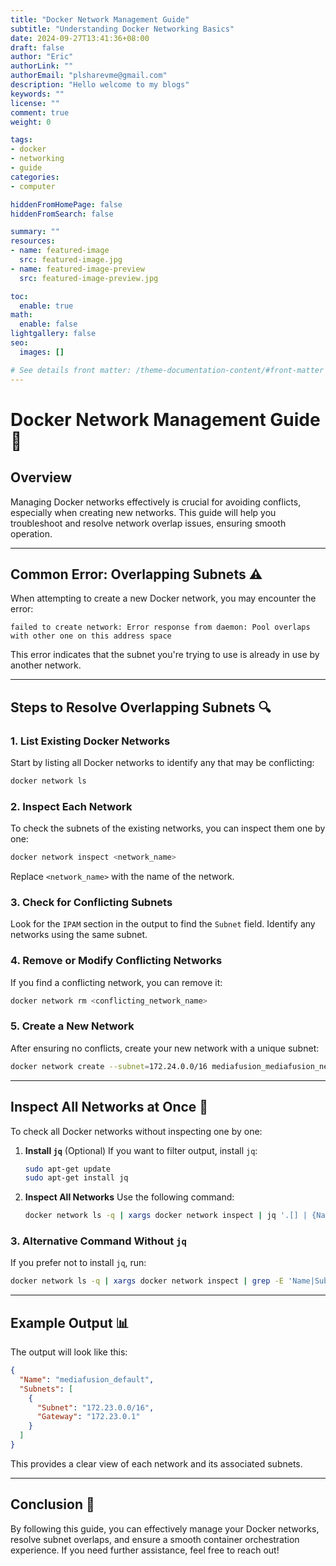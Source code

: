 ```yaml
---
title: "Docker Network Management Guide"
subtitle: "Understanding Docker Networking Basics"
date: 2024-09-27T13:41:36+08:00
draft: false
author: "Eric"
authorLink: ""
authorEmail: "plsharevme@gmail.com"
description: "Hello welcome to my blogs"
keywords: ""
license: ""
comment: true
weight: 0

tags:
- docker
- networking
- guide
categories:
- computer

hiddenFromHomePage: false
hiddenFromSearch: false

summary: ""
resources:
- name: featured-image
  src: featured-image.jpg
- name: featured-image-preview
  src: featured-image-preview.jpg

toc:
  enable: true
math:
  enable: false
lightgallery: false
seo:
  images: []

# See details front matter: /theme-documentation-content/#front-matter
---
```


<!--more-->
# Docker Network Management Guide 🚀

## Overview
Managing Docker networks effectively is crucial for avoiding conflicts, especially when creating new networks. This guide will help you troubleshoot and resolve network overlap issues, ensuring smooth operation.

---

## Common Error: Overlapping Subnets ⚠️
When attempting to create a new Docker network, you may encounter the error:

```
failed to create network: Error response from daemon: Pool overlaps with other one on this address space
```

This error indicates that the subnet you're trying to use is already in use by another network.

---

## Steps to Resolve Overlapping Subnets 🔍

### 1. List Existing Docker Networks
Start by listing all Docker networks to identify any that may be conflicting:
```bash
docker network ls
```

### 2. Inspect Each Network
To check the subnets of the existing networks, you can inspect them one by one:
```bash
docker network inspect <network_name>
```
Replace `<network_name>` with the name of the network.

### 3. Check for Conflicting Subnets
Look for the `IPAM` section in the output to find the `Subnet` field. Identify any networks using the same subnet.

### 4. Remove or Modify Conflicting Networks
If you find a conflicting network, you can remove it:
```bash
docker network rm <conflicting_network_name>
```

### 5. Create a New Network
After ensuring no conflicts, create your new network with a unique subnet:
```bash
docker network create --subnet=172.24.0.0/16 mediafusion_mediafusion_network
```

---

## Inspect All Networks at Once 🔄
To check all Docker networks without inspecting one by one:

1. **Install `jq`** (Optional)
   If you want to filter output, install `jq`:
   ```bash
   sudo apt-get update
   sudo apt-get install jq
   ```

2. **Inspect All Networks**
   Use the following command:
   ```bash
   docker network ls -q | xargs docker network inspect | jq '.[] | {Name: .Name, Subnets: .IPAM.Config}'
   ```

### 3. Alternative Command Without `jq`
If you prefer not to install `jq`, run:
```bash
docker network ls -q | xargs docker network inspect | grep -E 'Name|Subnet'
```

---

## Example Output 📊
The output will look like this:
```json
{
  "Name": "mediafusion_default",
  "Subnets": [
    {
      "Subnet": "172.23.0.0/16",
      "Gateway": "172.23.0.1"
    }
  ]
}
```
This provides a clear view of each network and its associated subnets.

---

## Conclusion 🎉
By following this guide, you can effectively manage your Docker networks, resolve subnet overlaps, and ensure a smooth container orchestration experience. If you need further assistance, feel free to reach out!